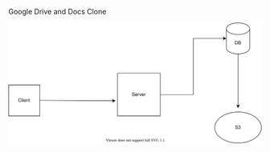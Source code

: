 Google Drive and Docs Clone

![System Diagram](https://github.com/ethsu1/DocsDriveClone/blob/master/images/system.svg)